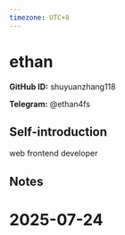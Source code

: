 ```yaml
---
timezone: UTC+8
---
```


# ethan

**GitHub ID:** shuyuanzhang118

**Telegram:** @ethan4fs

## Self-introduction

web frontend developer

## Notes

<!-- Content_START -->

# 2025-07-24

<!-- Content_END -->
